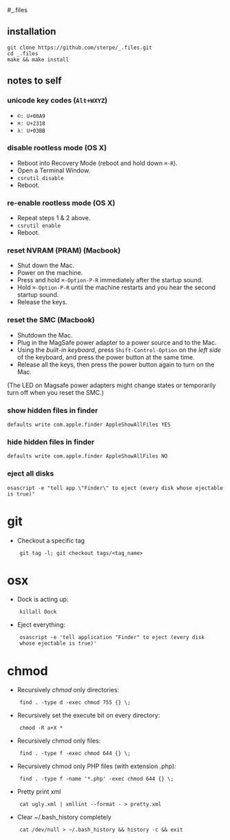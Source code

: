 #_.files


## installation
	git clone https://github.com/sterpe/_.files.git
	cd _.files
	make && make install

## notes to self

### unicode key codes (`Alt+WXYZ`)
- `©: U+00A9`
- `⌘: U+2318`
- `λ: U+03BB`

### disable rootless mode (OS X)
- Reboot into Recovery Mode (reboot and hold down `⌘-R`).
- Open a Terminal Window.
- `csrutil disable`
- Reboot.

### re-enable rootless mode (OS X)
- Repeat steps 1 & 2 above.
- `csrutil enable`
- Reboot.

### reset NVRAM (PRAM) (Macbook)
- Shut down the Mac.
- Power on the machine.
- Press and hold `⌘-Option-P-R` immediately after the startup sound.
- Hold `⌘-Option-P-R` until the machine restarts and you hear the second startup sound.
- Release the keys.

### reset the SMC (Macbook)
- Shutdown the Mac.
- Plug in the MagSafe power adapter to a power source and to the Mac.
- Using the _built-in keyboard_, press `Shift-Control-Option` on the _left side_
of the keyboard, and press the power button at the same time.
- Release all the keys, then press the power button again to turn on the Mac.

(The LED on Magsafe power adapters might change states or temporarily turn off
when you reset the SMC.)

### show hidden files in finder
	defaults write com.apple.finder AppleShowAllFiles YES

### hide hidden files in finder
	defaults write com.apple.finder AppleShowAllFiles NO

### eject all disks
	osascript -e "tell app \"Finder\" to eject (every disk whose ejectable is true)"
git
===
* Checkout a specific tag

````
	git tag -l; git checkout tags/<tag_name>
````

osx
===
* Dock is acting up:

````
	killall Dock
````

* Eject everything:

````
	osascript -e 'tell application "Finder" to eject (every disk 
	whose ejectable is true)'
````

chmod
===

* Recursively *chmod* only directories:

````
	find . -type d -exec chmod 755 {} \;
````

* Recursively set the execute bit on every directory:

````
	chmod -R a+X *
````

* Recursively chmod only files:

````
	find . -type f -exec chmod 644 {} \;
````

* Recursively chmod only PHP files (with extension .php):

````
	find . -type f -name '*.php' -exec chmod 644 {} \;
````

* Pretty print xml

```
	cat ugly.xml | xmllint --format - > pretty.xml
```

* Clear ~/.bash_history completely

```
	cat /dev/null > ~/.bash_history && history -c && exit
```
